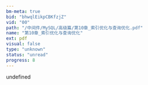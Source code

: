 ```yaml
---
bm-meta: true
bid: "bhwqlEikpCBKfzjZ"
vid: "00"
path: "/中间件/MySQL/高级篇/第10章_索引优化与查询优化.pdf"
name: "第10章_索引优化与查询优化"
ext: pdf
visual: false
type: "unknown"
status: "unread"
progress: 8
---
```

undefined